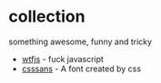 # collection
something awesome, funny and tricky

- [wtfjs](https://github.com/denysdovhan/wtfjs) - fuck javascript
- [csssans](https://github.com/yusugomori/csssans) - A font created by css

